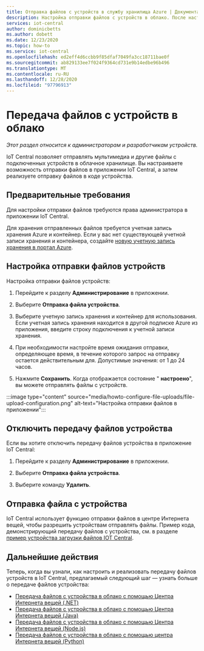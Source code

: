 ```yaml
---
title: Отправка файлов с устройств в службу хранилища Azure | Документация Майкрософт
description: Настройка отправки файлов с устройств в облако. После настройки отправки файлов реализуйте отправку файлов на устройствах.
services: iot-central
author: dominicbetts
ms.author: dobett
ms.date: 12/23/2020
ms.topic: how-to
ms.service: iot-central
ms.openlocfilehash: ed2eff4d6ccbb9f85dfaf7049fa3cc18711bae0f
ms.sourcegitcommit: ab829133ee7f024f9364cd731e9b14edbe96b496
ms.translationtype: MT
ms.contentlocale: ru-RU
ms.lasthandoff: 12/28/2020
ms.locfileid: "97796913"
---
```

# <a name="upload-files-from-your-devices-to-the-cloud"></a>Передача файлов с устройств в облако

*Этот раздел относится к администраторам и разработчикам устройств.*

IoT Central позволяет отправлять мультимедиа и другие файлы с подключенных устройств в облачное хранилище. Вы настраиваете возможность отправки файлов в приложении IoT Central, а затем реализуете отправку файлов в коде устройства.

## <a name="prerequisites"></a>Предварительные требования

Для настройки отправки файлов требуются права администратора в приложении IoT Central.

Для хранения отправленных файлов требуется учетная запись хранения Azure и контейнер. Если у вас нет существующей учетной записи хранения и контейнера, создайте [новую учетную запись хранения в портал Azure](https://ms.portal.azure.com/#create/Microsoft.StorageAccount-ARM).

## <a name="configure-device-file-uploads"></a>Настройка отправки файлов устройств

Настройка отправки файлов устройств:

1. Перейдите к разделу **Администрирование** в приложении.

1. Выберите **Отправка файла устройства**.

1. Выберите учетную запись хранения и контейнер для использования. Если учетная запись хранения находится в другой подписке Azure из приложения, введите строку подключения к учетной записи хранения.

1. При необходимости настройте время ожидания отправки, определяющее время, в течение которого запрос на отправку остается действительным для. Допустимые значения: от 1 до 24 часов.

1. Нажмите **Сохранить**. Когда отображается состояние " **настроено**", вы можете отправлять файлы с устройств.

:::image type="content" source="media/howto-configure-file-uploads/file-upload-configuration.png" alt-text="Настройка отправки файлов в приложении":::

## <a name="disable-device-file-uploads"></a>Отключить передачу файлов устройства

Если вы хотите отключить передачу файлов устройства в приложение IoT Central:

1. Перейдите к разделу **Администрирование** в приложении.

1. Выберите **Отправка файла устройства**.

1. Выберите команду **Удалить**.

## <a name="upload-a-file-from-a-device"></a>Отправка файла с устройства

IoT Central использует функцию отправки файлов в центре Интернета вещей, чтобы разрешить устройствам отправлять файлы. Пример кода, демонстрирующий передачу файлов с устройства, см. в разделе [пример устройства загрузки файлов IOT Central](/samples/iot-for-all/iotc-file-upload-device/iotc-file-upload-device/).

## <a name="next-steps"></a>Дальнейшие действия

Теперь, когда вы узнали, как настроить и реализовать передачу файлов устройств в IoT Central, предлагаемый следующий шаг — узнать больше о передаче файлов устройства:

- [Передача файлов с устройства в облако с помощью Центра Интернета вещей (.NET)](../../iot-hub/iot-hub-csharp-csharp-file-upload.md)
- [Передача файлов с устройства в облако с помощью Центра Интернета вещей (Java)](../../iot-hub/iot-hub-java-java-file-upload.md)
- [Передача файлов с устройства в облако с помощью Центра Интернета вещей (Node.js)](../../iot-hub/iot-hub-node-node-file-upload.md)
- [Передача файлов с устройства в облако с помощью центра Интернета вещей (Python)](../../iot-hub/iot-hub-python-python-file-upload.md)